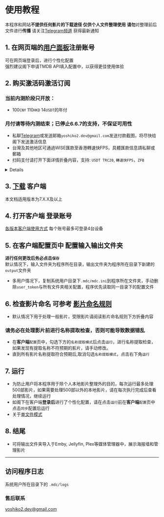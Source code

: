 # 使用教程
本程序和网站**不提供任何影片的下载途径 仅供个人文件整理使用**
**请勿**对整理前后文件进行**传播**
请关注[Telegram频道](https://t.me/mvdc_news) 获得最新通知
## 1. 在网页端的[用户面板](https://user.mvdc.top)注册账号
可在网页端登录后，进行个性化配置  
强烈建议阁下申请TMDB API填入配置中，以获得更佳使用体验
## 2. 购买激活码激活订阅
### 当前内测阶段只开放：
* 100`CNY` 110`HKD` 14`USDT`的年付

### 月付请等待内测结束；已停止6.6.7的支持，不保证可用性
* 私聊[Telegram](https://t.me/yoshiko2_dev)或发送邮箱`yoshiko2.dev@gmail.com`发送付款截图，将尽快给阁下发送激活信息
* 台灣及其他地区可通過WISE匯款至香港轉速快FPS，具體匯款信息請私聊或郵箱
* 扫码支付请打开下面详情折叠内容，支持: `USDT TRC20`, `轉速快FPS`，`ZFB`

<details>

![](/images/pay.png)

</details>

## 3. [下载](https://dl.mvdc.top) 客户端
本文档适用版本为7.X.X及以上
## 4. 打开客户端 登录账号
[各版本客户端使用方式](/chs/clients.html)
每个账号最多可登录4台设备
## 5. 在客户端配置页中 配置输入输出文件夹
**进行任何更改后务必点击`保存`**  
默认情况下，输入文件夹为程序所在目录，输出文件夹为程序所在目录下新建的`output`文件夹
* 多用户情况下，复制系统用户目录下`.mdc/mdc.ini`到程序所在文件夹，手动删除`user_token`与所有文件夹相关配置，程序优先读取同一目录下的配置文件
## 6. 检查影片命名 可参考 [影片命名规则](/chs/naming.html)
* 默认情况下用于处理一般影片，受限影片请阅读影片命名规则下方折叠内容
### 请务必在处理影片前进行名称提取检查，否则可能导致数据错乱
* 在**客户端**`配置`页中，勾选下方的`名称提取模式`后点击`运行`，进行名称提取检查，如果发现有提取名称不符预期的影片，请手动修改。  
* 直到所有影片名称提取符合预期后,取消勾选`名称提取模式`，点击右下角`运行`
## 7. 运行
* 为防止用户将本程序用于除个人本地影片整理外的目的，每次运行最多处理500部影片，如果需要处理500部以外的本地影片，请在每次执行完成后查看处理情况，继续运行
* 如阁下在客户端**登录后**进行了个性化配置，请在点击`运行`前在**客户端**`配置`页中点击`同步`配置后运行  
* 关于[单文件模式](/chs/cli.html#单文件模式)
## 8. 结尾
* 可将输出文件夹导入于Emby, Jellyfin, Plex等媒体管理器中，展示海报墙和管理影片

---


## 访问程序日志
系统用户所在目录下的 `.mdc/logs`

### 售后联系
yoshiko2.dev@gmail.com
